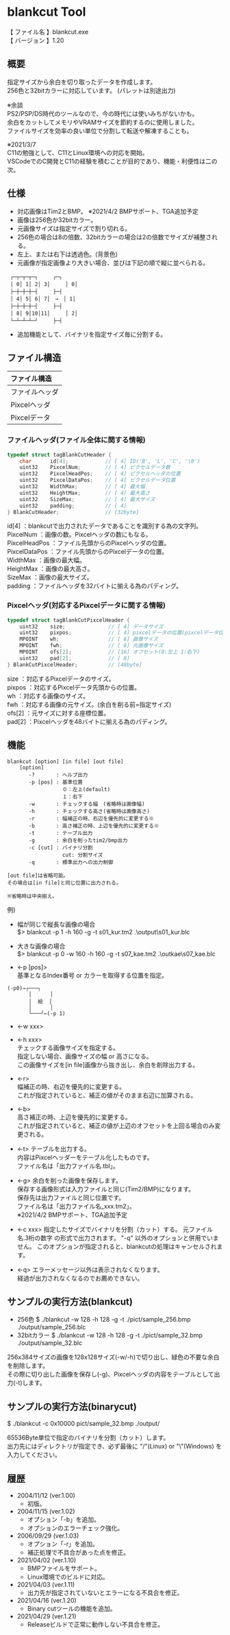 # blankcut Tool

【 ファイル名 】blankcut.exe  
【 バージョン 】1.20  

## 概要
指定サイズから余白を切り取ったデータを作成します。  
256色と32bitカラーに対応しています。
(パレットは別途出力)  

※余談  
PS2/PSP/DS時代のツールなので、今の時代には使いみちがないかも。  
余白をカットしてメモリやVRAMサイズを節約するのに使用しました。  
ファイルサイズを効率の良い単位で分割して転送や解凍することも。

※2021/3/7  
C11の勉強として、C11とLinux環境への対応を開始。  
VSCodeでのC開発とC11の経験を積むことが目的であり、機能・利便性は二の次。

## 仕様
- 対応画像はTim2とBMP。 ※2021/4/2 BMPサポート、TGA追加予定
- 画像は256色か32bitカラー。
- 元画像サイズは指定サイズで割り切れる。
- 256色の場合は8の倍数、32bitカラーの場合は2の倍数でサイズが補整される。
- 左上、または右下は透過色。(背景色)
- 元画像が指定画像より大きい場合、並びは下記の順で縦に並べられる。  
```
 ┌─┬─┬─┬─┐　　　┌─┐  
 │ 0│ 1│ 2│ 3│　　　│ 0│  
 ├─┼─┼─┼─┤　　　├─┤  
 │ 4│ 5│ 6│ 7│　→　│ 1│  
 ├─┼─┼─┼─┤　　　├─┤  
 │ 8│ 9│10│11│　　　│ 2│  
 └─┴─┴─┴─┘　　　├─┤  
```
- 追加機能として、バイナリを指定サイズ毎に分割する。

## ファイル構造
|ファイル構造|
|:--|
|ファイルヘッダ|
|Pixcelヘッダ|
|Pixcelデータ|


### ファイルヘッダ(ファイル全体に関する情報)
~~~C
typedef struct tagBlankCutHeader {  
    char      id[4];            // [ 4] ID('B', 'L', 'C', '\0')  
    uint32    PixcelNum;        // [ 4] ピクセルデータ数  
    uint32    PixcelHeadPos;    // [ 4] ピクセルヘッダの位置  
    uint32    PixcelDataPos;    // [ 4] ピクセルデータ位置  
    uint32    WidthMax;         // [ 4] 最大幅  
    uint32    HeightMax;        // [ 4] 最大高さ  
    uint32    SizeMax;          // [ 4] 最大サイズ  
    uint32    padding;          // [ 4]  
} BlankCutHeader;               // [32byte]  
~~~

id[4]           ：blankcutで出力されたデータであることを識別する為の文字列。  
PixcelNum       ：画像の数。Pixcelヘッダの数にもなる。  
PixcelHeadPos   ：ファイル先頭からのPixcelヘッダの位置。  
PixcelDataPos   ：ファイル先頭からのPixcelデータの位置。  
WidthMax        ：画像の最大幅。  
HeightMax       ：画像の最大高さ。  
SizeMax         ：画像の最大サイズ。  
padding         ：ファイルヘッダを32バイトに揃える為のパディング。  

### Pixcelヘッダ(対応するPixcelデータに関する情報)
~~~C
typedef struct tagBlankCutPixcelHeader {
    uint32    size;              // [ 4] データサイズ
    uint32    pixpos;            // [ 4] pixcelデータの位置(pixcelデータ位置から)
    MPOINT    wh;                // [ 8] 画像サイズ
    MPOINT    fwh;               // [ 8] 元画像サイズ
    MPOINT    ofs[2];            // [16] オフセット(0:左上 1:右下)
    uint32    pad[2];            // [ 8]
} BlankCutPixcelHeader;          // [48byte]
~~~

size            ：対応するPixcelデータのサイズ。  
pixpos          ：対応するPixcelデータ先頭からの位置。  
wh              ：対応する画像のサイズ。  
fwh             ：対応する画像の元サイズ。(余白を削る前=指定サイズ)  
ofs[2]          ：元サイズに対する座標位置。  
pad[2]          ：Pixcelヘッダを48バイトに揃える為のパディング。  

## 機能
```
blankcut [option] [in file] [out file]
    [option]
       -?       : ヘルプ出力
       -p [pos] : 基準位置
                  ０：左上(default)
                  １：右下
       -w       : チェックする幅　(省略時は画像幅)
       -h       : チェックする高さ(省略時は画像高さ)
       -r       : 幅補正の時、右辺を優先的に変更する※
       -b       : 高さ補正の時、上辺を優先的に変更する※
       -t       : テーブル出力
       -g       : 余白を削ったtim2/bmp出力
       -c [cut] : バイナリ分割
                  cut: 分割サイズ
       -q       : 標準出力への出力制御

[out file]は省略可能。
その場合は[in file]と同じ位置に出力される。

※省略時は中央揃え。
```

例)
- 幅が同じで縦長な画像の場合  
$> blankcut -p 1 -h 160 -g -t s01_kur.tm2 .\output\s01_kur.blc

- 大きな画像の場合  
$> blankcut -p 0 -w 160 -h 160 -g -t s07_kae.tm2 .\outkae\s07_kae.blc

- <-p [pos]>  
基準となるIndex番号 or カラーを取得する位置を指定。

```
(-p0)→┌───┐
       │      │
       │  絵  │
       │      │
       └───┘←(-p 1)
```

- <-w xxx>
- <-h xxx>  
チェックする画像サイズを指定する。  
指定しない場合、画像サイズの幅 or 高さになる。  
この画像サイズを[in file]画像から抜き出し、余白を削除出力する。  

- <-r>  
幅補正の時、右辺を優先的に変更する。  
これが指定されていると、補正の値がそのまま右辺に加算される。  

- <-b>  
高さ補正の時、上辺を優先的に変更する。  
これが指定されていると、補正の値が上辺のオフセットを上回る場合のみ変更される。  

- <-t>
テーブルを出力する。  
内容はPixcelヘッダーをテーブル化したものです。  
ファイル名は「出力ファイル名.tbl」。  

- <-g>
余白を削った画像を保存します。  
保存する画像形式は入力ファイルと同じ(Tim2/BMP)になります。  
保存先は出力ファイルと同じ位置です。  
ファイル名は「出力ファイル名_xxx.tm2」。  
※2021/4/2 BMPサポート、TGA追加予定

- <-c xxx>
指定したサイズでバイナリを分割（カット）する。
元ファイル名.3桁の数字 の形式で出力されます。
"-q" 以外のオプションと併用でいません。
このオプションが指定されると、blankcutの処理はキャンセルされます。

- <-q>
エラーメッセージ以外は表示されなくなります。  
経過が出力されなくなるのでお薦めできない。  

## サンプルの実行方法(blankcut)
- 256色
$ ./blankcut -w 128 -h 128 -g -t ./pict/sample_256.bmp ./output/sample_256.blc
- 32bitカラー
$ ./blankcut -w 128 -h 128 -g -t ./pict/sample_32.bmp ./output/sample_32.blc

256x384サイズの画像を128x128サイズ(-w/-h)で切り出し、緑色の不要な余白を削除します。  
その際に切り出した画像を保存し(-g)、Pixcelヘッダの内容をテーブルとして出力(-t)します。

## サンプルの実行方法(binarycut)
$ ./blankcut -c 0x10000 pict/sample_32.bmp ./output/

65536Byte単位で指定のバイナリを分割（カット）します。  
出力先にはディレクトリが指定でき、必ず最後に "/"(Linux) or "\\"(Windows) を入力してください。


## 履歴
- 2004/11/12 (ver.1.00)
  - 初版。  
- 2004/11/15 (ver.1.02)
  - オプション「-b」を追加。  
  - オプションのエラーチェック強化。  
- 2006/09/29 (ver.1.03)
  - オプション「-r」を追加。  
  - 補正処理で不具合があった点を修正。  
- 2021/04/02 (ver.1.10)
  - BMPファイルをサポート。  
  - Linux環境でのビルドに対応。
- 2021/04/03 (ver.1.11)
  - 出力先が指定されていないとエラーになる不具合を修正。  
- 2021/04/16 (ver.1.20)
  - Binary cutツールの機能を追加。
- 2021/04/29 (ver.1.21)
  - Releaseビルドで正常に動作しない不具合を修正。
  
